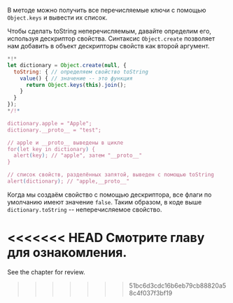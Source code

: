 
В методе можно получить все перечисляемые ключи с помощью `Object.keys` и вывести их список.

Чтобы сделать toString неперечисляемым, давайте определим его, используя дескриптор свойства. Синтаксис `Object.create` позволяет нам добавить в объект дескрипторы свойств как второй аргумент.

```js run
*!*
let dictionary = Object.create(null, {
  toString: { // определяем свойство toString
    value() { // значение -- это функция
      return Object.keys(this).join();
    }
  }
});
*/!*

dictionary.apple = "Apple";
dictionary.__proto__ = "test";

// apple и __proto__ выведены в цикле
for(let key in dictionary) {
  alert(key); // "apple", затем "__proto__"
}  

// список свойств, разделённых запятой, выведен с помощью toString
alert(dictionary); // "apple,__proto__"
```

Когда мы создаём свойство с помощью дескриптора, все флаги по умолчанию имеют значение `false`. Таким образом, в коде выше `dictionary.toString` -- неперечисляемое свойство.

<<<<<<< HEAD
Смотрите главу [](info:property-descriptors) для ознакомления.
=======
See the chapter [](info:property-descriptors) for review.
>>>>>>> 51bc6d3cdc16b6eb79cb88820a58c4f037f3bf19
